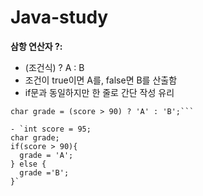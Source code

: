 # Java-study

**삼항 연산자 ?:**
- (조건식) ? A : B 
- 조건이 true이면 A를, false면 B를 산출함
- if문과 동일하지만 한 줄로 간단 작성 유리

```int score = 95; 
char grade = (score > 90) ? 'A' : 'B';```

- `int score = 95;
char grade;
if(score > 90){
  grade = 'A';
} else {
  grade ='B';
}`
